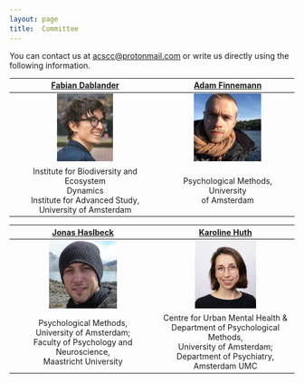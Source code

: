 ```yaml
---
layout: page
title:  Committee
---
```


You can contact us at [acscc@protonmail.com](mailto:acscc@protonmail.com) or write us directly using the following information.

|[Fabian Dablander](https://fabiandablander.com)|[Adam Finnemann](https://afinnemann.github.io/afinnemann/)|
|:-------------------------:|:-------------------------:|
|<img src="/assets/image23/committee/fabian.jpg" height="120px"  />| <img src="/assets/image23/committee/adam.png" height="120px"  />|
|Institute for Biodiversity and Ecosystem <br> Dynamics <br> Institute for Advanced Study, <br> University of Amsterdam | Psychological Methods, University <br> of Amsterdam |

|[Jonas Haslbeck](https://jonashaslbeck.com/)|[Karoline Huth](https://karolinehuth.github.io/)|
|:-------------------------:|:-------------------------:|
|<img src="/assets/image23/committee/jonas.jpg" height="120px"  />| <img src="/assets/image23/committee/KarolineHuth_vertical.jpg" height="120px"  />|
| Psychological Methods, <br> University of Amsterdam;<br>  Faculty of Psychology and Neuroscience, <br> Maastricht University | Centre for Urban Mental Health & <br> Department of Psychological Methods, <br> University of Amsterdam; <br> Department of Psychiatry, <br> Amsterdam UMC |
